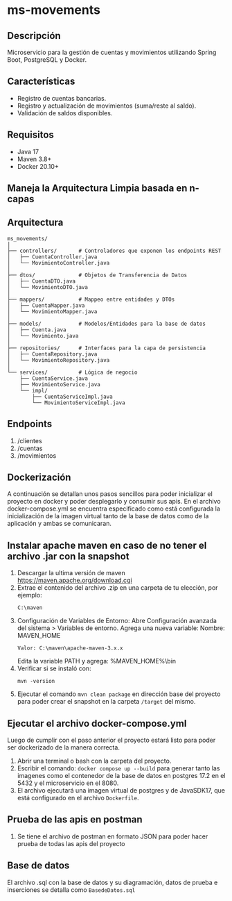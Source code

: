 # ms-movements
## Descripción
Microservicio para la gestión de cuentas y movimientos utilizando Spring Boot, PostgreSQL y Docker.

## Características
- Registro de cuentas bancarias.
- Registro y actualización de movimientos (suma/reste al saldo).
- Validación de saldos disponibles.

## Requisitos
- Java 17
- Maven 3.8+
- Docker 20.10+
## Maneja la Arquitectura Limpia basada en n-capas
## Arquitectura
```plaintext
ms_movements/
│
├── controllers/       # Controladores que exponen los endpoints REST
│   ├── CuentaController.java
│   └── MovimientoController.java
│
├── dtos/              # Objetos de Transferencia de Datos 
│   ├── CuentaDTO.java
│   └── MovimientoDTO.java
│
├── mappers/           # Mappeo entre entidades y DTOs
│   ├── CuentaMapper.java
│   └── MovimientoMapper.java
│
├── models/            # Modelos/Entidades para la base de datos
│   ├── Cuenta.java
│   └── Movimiento.java
│
├── repositories/      # Interfaces para la capa de persistencia
│   ├── CuentaRepository.java
│   └── MovimientoRepository.java
│
└── services/          # Lógica de negocio
    ├── CuentaService.java
    ├── MovimientoService.java
    └── impl/
        ├── CuentaServiceImpl.java
        └── MovimientoServiceImpl.java
```
## Endpoints
1. /clientes
2. /cuentas
3. /movimientos
## Dockerización
A continuación se detallan unos pasos sencillos para poder inicializar el proyecto en docker y poder desplegarlo y consumir sus apis.
En el archivo docker-compose.yml se encuentra especificado como está configurada la inicialización de la imagen virtual tanto de la base de datos 
como de la aplicación y ambas se comunicaran. 

## Instalar apache maven en caso de no tener el archivo .jar con la snapshot
 1. Descargar la ultima versión de maven https://maven.apache.org/download.cgi
 2. Extrae el contenido del archivo .zip en una carpeta de tu elección, por ejemplo:
    ``` 
    C:\maven
    ```
 3. Configuración de Variables de Entorno:
 Abre Configuración avanzada del sistema > Variables de entorno.
    Agrega una nueva variable:
     Nombre: MAVEN_HOME
    ``` 
    Valor: C:\maven\apache-maven-3.x.x
    ``` 
    Edita la variable PATH y agrega:  %MAVEN_HOME%\bin
4. Verificar si se instaló con: 
    ``` 
    mvn -version
    ``` 
5. Ejecutar el comando ``` mvn clean package ``` en dirección base del proyecto para poder crear el snapshot en la carpeta ```/target``` del mismo.

## Ejecutar el archivo docker-compose.yml
Luego de cumplir con el paso anterior el proyecto estará listo para poder ser dockerizado de la manera correcta.
1. Abrir una terminal o bash con la carpeta del proyecto.
2. Escribir el comando: ``` docker compose up --build ``` para generar tanto las imagenes como el contenedor de la base de datos en postgres 17.2 en el 5432 y el microservicio en el 8080.
3. El archivo ejecutará una imagen virtual de postgres y de JavaSDK17, que está configurado en el archivo ```Dockerfile```.

## Prueba de las apis en postman
1. Se tiene el archivo de postman en formato JSON para poder hacer prueba de todas las apis del proyecto

## Base de datos
El archivo .sql con la base de datos y su diagramación, datos de prueba e inserciones se detalla como ```BasedeDatos.sql```
